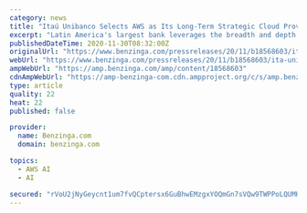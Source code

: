 ```yaml
---
category: news
title: "Itaú Unibanco Selects AWS as Its Long-Term Strategic Cloud Provider to Accelerate Digital Transformation"
excerpt: "Latin America's largest bank leverages the breadth and depth of AWS to increase agility and efficiency, enhance its security posture, and accelerate delivery of"
publishedDateTime: 2020-11-30T08:32:00Z
originalUrl: "https://www.benzinga.com/pressreleases/20/11/b18568603/ita-unibanco-selects-aws-as-its-long-term-strategic-cloud-provider-to-accelerate-digital-transform"
webUrl: "https://www.benzinga.com/pressreleases/20/11/b18568603/ita-unibanco-selects-aws-as-its-long-term-strategic-cloud-provider-to-accelerate-digital-transform"
ampWebUrl: "https://amp.benzinga.com/amp/content/18568603"
cdnAmpWebUrl: "https://amp-benzinga-com.cdn.ampproject.org/c/s/amp.benzinga.com/amp/content/18568603"
type: article
quality: 22
heat: 22
published: false

provider:
  name: Benzinga.com
  domain: benzinga.com

topics:
  - AWS AI
  - AI

secured: "rVoU2jNyGeycnt1um7fvQCptersx6GuBhwEMzgxYOQmGn7sVQw9TWPPoLQUMHYP1rPUF+N0MDSbGWZTvHL2vZHPxpzXTcmiCRM1A6ytb0Eh7pZikfyMOl/9vP54eb4B+SM3nZaXiomQdKKYuMxEf7AsVOHUGCNM9t1vnRbyIqOYPzKD/4FaIYl3HoQDim8zRyrLJVrxN2ENLPpDPM+aUgyMwM+gwVmVFiB+XE0W6NsNsDOtvanAUTLOfcp6zWxnBtnOBQvPkeRcvzLtvQ70I+396JaIsii2Mi48wzvsDkbl155OP9yd/P0bTmgLnqkakmeZDn2Pw1GvhRc7ngwqDg2Rx18dq3qNCP8AonmPNNTE=;glzfc16+uWtW6HWege1iQA=="
---
```


